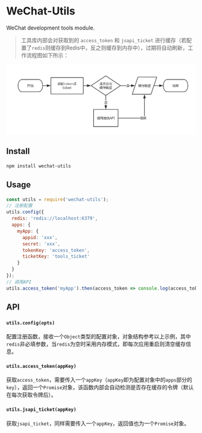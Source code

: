 # WeChat-Utils

WeChat development tools module.

>工具库内部会对获取到的 `access_token` 和 `jsapi_ticket` 进行缓存（若配置了`redis`则缓存到Redis中，反之则缓存到内存中），过期将自动刷新，工作流程图如下所示：

![Flow Chart](flow_chart.png)

## Install

```sh
npm install wechat-utils
```

## Usage

```js
const utils = require('wechat-utils');
// 注册配置
utils.config({
  redis: 'redis://localhost:6379',
  apps: {
    myApp: {
      appid: 'xxx',
      secret: 'xxx',
      tokenKey: 'access_token',
      ticketKey: 'tools_ticket'
    }
  }
});
// 调用API
utils.access_token('myApp').then(access_token => console.log(access_token));
```

## API

#### `utils.config(opts)`

配置注册函数，接收一个`Object`类型的配置对象，对象结构参考以上示例，其中`redis`非必填参数，当`redis`为空时采用内存模式，即每次应用重启则清空缓存信息。

#### `utils.access_token(appKey)`

获取`access_token`，需要传入一个`appKey`（`appKey`即为配置对象中的`apps`部分的`key`），返回一个`Promise`对象，该函数内部会自动检测是否存在缓存的令牌（默认在每次获取令牌后）。

#### `utils.jsapi_ticket(appKey)`

获取`jsapi_ticket`，同样需要传入一个`appKey`，返回值也为一个`Promise`对象。